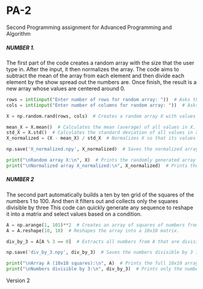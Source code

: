 # PA-2
Second Programming assignment for Advanced Programming and Algorithm

##### NUMBER 1.

The first part of the code creates a random array with the size that the user type in.
After the input, it then normalizes the array. The code aims to subtract the mean of the array from each element and then
divide each element by the show spread out the numbers are. Once finish, the result is a new array whose values are centered around 0. 

```Python
rows = int(input("Enter number of rows for random array: "))  # Asks the user how many rows the array should have and converts it to an integer.
cols = int(input("Enter number of columns for random array: "))  # Asks the user how many columns the array should have and converts it to an integer.

X = np.random.rand(rows, cols)  # Creates a random array X with values between 0 and 1 using the given rows and columns.

mean_X = X.mean()  # Calculates the mean (average) of all values in X.
std_X = X.std()  # Calculates the standard deviation of all values in X.
X_normalized = (X - mean_X) / std_X  # Normalizes X so that its values have mean 0 and standard deviation 1.

np.save('X_normalized.npy', X_normalized)  # Saves the normalized array to a file named 'X_normalized.npy'.

print("\nRandom array X:\n", X)  # Prints the randomly generated array X.
print("\nNormalized array X_normalized:\n", X_normalized)  # Prints the normalized array X_normalized.

```

##### NUMBER 2

The second part automatically builds a ten by ten grid of the squares of the numbers 1 to 100.
And then it filters out and collects only the squares divisible by three
This code can quickly generate any sequence to reshape it into a matrix and select values based on a condition.

```Python
A = np.arange(1, 101)**2  # Creates an array of squares of numbers from 1 to 100.
A = A.reshape(10, 10)  # Reshapes the array into a 10x10 matrix.

div_by_3 = A[A % 3 == 0]  # Extracts all numbers from A that are divisible by 3.

np.save('div_by_3.npy', div_by_3)  # Saves the numbers divisible by 3 into a file named 'div_by_3.npy'.

print("\nArray A (10x10 squares):\n", A)  # Prints the full 10x10 array A.
print("\nNumbers divisible by 3:\n", div_by_3)  # Prints only the numbers divisible by 3.

```
Version 2
